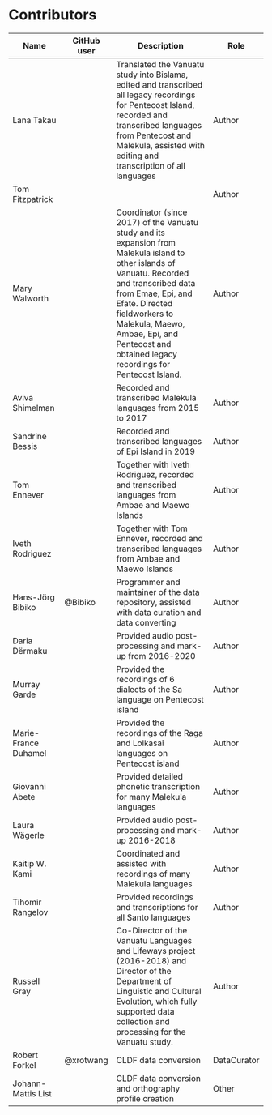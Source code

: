 # Contributors

Name               | GitHub user     | Description                                                                                                                                                                                                                                                                                         | Role
---                | ---             |-----------------------------------------------------------------------------------------------------------------------------------------------------------------------------------------------------------------------------------------------------------------------------------------------------| ---
Lana Takau |  | Translated the Vanuatu study into Bislama, edited and transcribed all legacy recordings for Pentecost Island, recorded and transcribed languages from Pentecost and Malekula, assisted with editing and transcription of all languages                                                              | Author
Tom Fitzpatrick | |                                                                                                                                                                                                                                                                                                     | Author
Mary Walworth |  | Coordinator (since 2017) of the Vanuatu study and its expansion from Malekula island to other islands of Vanuatu. Recorded and transcribed data from Emae, Epi, and Efate. Directed fieldworkers to Malekula, Maewo, Ambae, Epi, and Pentecost and obtained legacy recordings for Pentecost Island. | Author
Aviva Shimelman |  | Recorded and transcribed Malekula languages from 2015 to 2017                                                                                                                                                                                                                                       | Author
Sandrine Bessis |  | Recorded and transcribed languages of Epi Island in 2019                                                                                                                                                                                                                                            | Author
Tom Ennever |  | Together with Iveth Rodriguez, recorded and transcribed languages from Ambae and Maewo Islands                                                                                                                                                                                                      | Author
Iveth Rodriguez |  | Together with Tom Ennever, recorded and transcribed languages from Ambae and Maewo Islands                                                                                                                                                                                                          | Author
Hans-Jörg Bibiko | @Bibiko | Programmer and maintainer of the data repository, assisted with data curation and data converting                                                                                                                                                                                                   | Author
Daria Dërmaku |  | Provided audio post-processing and mark-up from 2016-2020                                                                                                                                                                                                                                           | Author
Murray Garde |  | Provided the recordings of 6 dialects of the Sa language on Pentecost island                                                                                                                                                                                                                        | Author
Marie-France Duhamel |  | Provided the recordings of the Raga and Lolkasai languages on Pentecost island                                                                                                                                                                                                                      | Author
Giovanni Abete |  | Provided detailed phonetic transcription for many Malekula languages                                                                                                                                                                                                                                | Author
Laura Wägerle |  | Provided audio post-processing and mark-up 2016-2018                                                                                                                                                                                                                                                | Author
Kaitip W. Kami |  | Coordinated and assisted with recordings of many Malekula languages                                                                                                                                                                                                                                 | Author
Tihomir Rangelov |  | Provided recordings and transcriptions for all Santo languages                                                                                                                                                                                                                                      | Author
Russell Gray |  | Co-Director of the Vanuatu Languages and Lifeways project (2016-2018) and Director of the Department of Linguistic and Cultural Evolution, which fully supported data collection and processing for the Vanuatu study.                                                                              | Author
Robert Forkel | @xrotwang | CLDF data conversion                                                                                                                                                                                                                                                                                | DataCurator
Johann-Mattis List |  | CLDF data conversion and orthography profile creation                                                                                                                                                                                                                                               | Other
